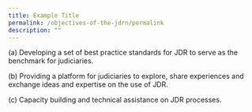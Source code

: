 ```yaml
---
title: Example Title
permalink: /objectives-of-the-jdrn/permalink
description: ""
---
```

(a)	Developing a set of best practice standards for JDR to serve as the benchmark for judiciaries. 

(b)	Providing a platform for judiciaries to explore, share experiences and exchange ideas and expertise on the use of JDR.

(c)	Capacity building and technical assistance on JDR processes.
